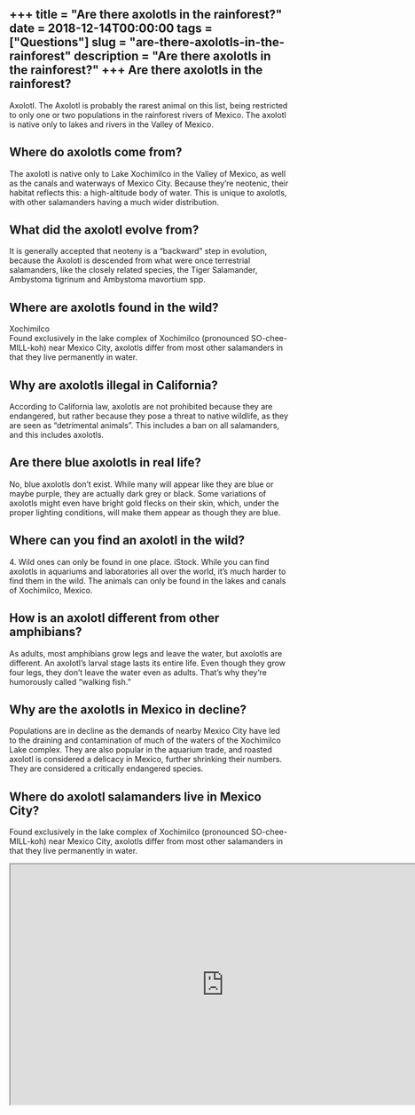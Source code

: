 +++
title = "Are there axolotls in the rainforest?"
date = 2018-12-14T00:00:00
tags = ["Questions"]
slug = "are-there-axolotls-in-the-rainforest"
description = "Are there axolotls in the rainforest?"
+++
Are there axolotls in the rainforest?
-------------------------------------

Axolotl. The Axolotl is probably the rarest animal on this list, being restricted to only one or two populations in the rainforest rivers of Mexico. The axolotl is native only to lakes and rivers in the Valley of Mexico.

Where do axolotls come from?
----------------------------

The axolotl is native only to Lake Xochimilco in the Valley of Mexico, as well as the canals and waterways of Mexico City. Because they’re neotenic, their habitat reflects this: a high-altitude body of water. This is unique to axolotls, with other salamanders having a much wider distribution.

What did the axolotl evolve from?
---------------------------------

It is generally accepted that neoteny is a “backward” step in evolution, because the Axolotl is descended from what were once terrestrial salamanders, like the closely related species, the Tiger Salamander, Ambystoma tigrinum and Ambystoma mavortium spp.

Where are axolotls found in the wild?
-------------------------------------

Xochimilco  
Found exclusively in the lake complex of Xochimilco (pronounced SO-chee-MILL-koh) near Mexico City, axolotls differ from most other salamanders in that they live permanently in water.

Why are axolotls illegal in California?
---------------------------------------

According to California law, axolotls are not prohibited because they are endangered, but rather because they pose a threat to native wildlife, as they are seen as “detrimental animals”. This includes a ban on all salamanders, and this includes axolotls.

Are there blue axolotls in real life?
-------------------------------------

No, blue axolotls don’t exist. While many will appear like they are blue or maybe purple, they are actually dark grey or black. Some variations of axolotls might even have bright gold flecks on their skin, which, under the proper lighting conditions, will make them appear as though they are blue.

Where can you find an axolotl in the wild?
------------------------------------------

4\. Wild ones can only be found in one place. iStock. While you can find axolotls in aquariums and laboratories all over the world, it’s much harder to find them in the wild. The animals can only be found in the lakes and canals of Xochimilco, Mexico.

How is an axolotl different from other amphibians?
--------------------------------------------------

As adults, most amphibians grow legs and leave the water, but axolotls are different. An axolotl’s larval stage lasts its entire life. Even though they grow four legs, they don’t leave the water even as adults. That’s why they’re humorously called “walking fish.”

Why are the axolotls in Mexico in decline?
------------------------------------------

Populations are in decline as the demands of nearby Mexico City have led to the draining and contamination of much of the waters of the Xochimilco Lake complex. They are also popular in the aquarium trade, and roasted axolotl is considered a delicacy in Mexico, further shrinking their numbers. They are considered a critically endangered species.

Where do axolotl salamanders live in Mexico City?
-------------------------------------------------

Found exclusively in the lake complex of Xochimilco (pronounced SO-chee-MILL-koh) near Mexico City, axolotls differ from most other salamanders in that they live permanently in water.

<iframe allow="accelerometer; autoplay; clipboard-write; encrypted-media; gyroscope; picture-in-picture" allowfullscreen="" class="__youtube_prefs__  epyt-is-override  no-lazyload" data-no-lazy="1" data-origheight="433" data-origwidth="770" data-skipgform_ajax_framebjll="" height="433" id="_ytid_17511" loading="lazy" src="https://www.youtube.com/embed/fCwr8R6u4QA?enablejsapi=1&autoplay=0&cc_load_policy=0&cc_lang_pref=&iv_load_policy=1&loop=0&modestbranding=0&rel=1&fs=1&playsinline=0&autohide=2&theme=dark&color=red&controls=1&" title="YouTube player" width="770"></iframe>